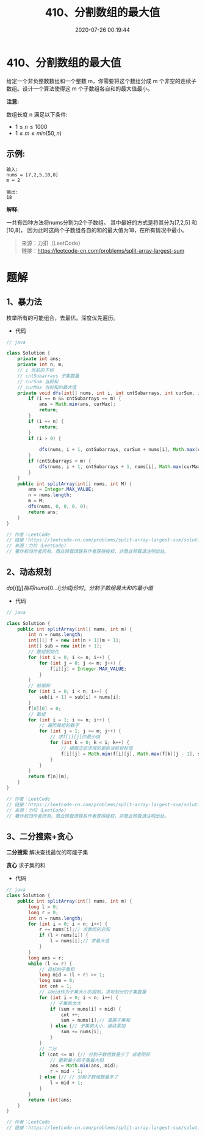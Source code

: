 ﻿---
title: 410、分割数组的最大值
categories:
- leetcode
tags:
  - null
date: 2020-07-26 00:19:44
---

# 410、分割数组的最大值

给定一个非负整数数组和一个整数 m，你需要将这个数组分成 m 个非空的连续子数组。设计一个算法使得这 m 个子数组各自和的最大值最小。

**注意:**

数组长度 n 满足以下条件:

- $1 ≤ n ≤ 1000$
- $1 ≤ m ≤ min(50, n)$
## 示例:
```
输入:
nums = [7,2,5,10,8]
m = 2

输出:
18
```

**解释:**

一共有四种方法将nums分割为2个子数组。
其中最好的方式是将其分为[7,2,5] 和 [10,8]，
因为此时这两个子数组各自的和的最大值为18，在所有情况中最小。

> 来源：力扣（LeetCode）  
> 链接：https://leetcode-cn.com/problems/split-array-largest-sum

# 题解
## 1、暴力法
枚举所有的可能组合，去最优。深度优先遍历。

- 代码
```java
// java

class Solution {
    private int ans;
    private int n, m;
    // i 当前的下标
    // cntSubarrays 子集数量
    // curSum 当前和
    // curMax 当前和的最大值
    private void dfs(int[] nums, int i, int cntSubarrays, int curSum, int curMax) {
        if (i == n && cntSubarrays == m) {
            ans = Math.min(ans, curMax);
            return;
        }
        if (i == n) {
            return;
        }
        if (i > 0) {
            
            dfs(nums, i + 1, cntSubarrays, curSum + nums[i], Math.max(curMax, curSum + nums[i]));
        }
        if (cntSubarrays < m) {
            dfs(nums, i + 1, cntSubarrays + 1, nums[i], Math.max(curMax, nums[i]));
        }
    }
    public int splitArray(int[] nums, int M) {
        ans = Integer.MAX_VALUE;
        n = nums.length;
        m = M;
        dfs(nums, 0, 0, 0, 0);
        return ans;
    }
}

// 作者：LeetCode
// 链接：https://leetcode-cn.com/problems/split-array-largest-sum/solution/fen-ge-shu-zu-de-zui-da-zhi-by-leetcode/
// 来源：力扣（LeetCode）
// 著作权归作者所有。商业转载请联系作者获得授权，非商业转载请注明出处。

```

## 2、动态规划
$dp[i][j] 指将nums[0...i]分成j份时，分割子数组最大和的最小值$

- 代码
```java
// java

class Solution {
    public int splitArray(int[] nums, int m) {
        int n = nums.length;
        int[][] f = new int[n + 1][m + 1];
        int[] sub = new int[n + 1];
        // 数组初始化
        for (int i = 0; i <= n; i++) {
            for (int j = 0; j <= m; j++) {
                f[i][j] = Integer.MAX_VALUE;
            }
        }
        // 前缀和
        for (int i = 0; i < n; i++) {
            sub[i + 1] = sub[i] + nums[i];
        }
        f[0][0] = 0;
        // 数组
        for (int i = 1; i <= n; i++) {
            // 遍历每组的数字
            for (int j = 1; j <= m; j++) {
                // 求f[i][j]的最小值
                for (int k = 0; k < i; k++) {
                    // 根据之前求得的更新当前目标值
                    f[i][j] = Math.min(f[i][j], Math.max(f[k][j - 1], sub[i] - sub[k]));
                }
            }
        }
        return f[n][m];        
    }
}

// 作者：LeetCode
// 链接：https://leetcode-cn.com/problems/split-array-largest-sum/solution/fen-ge-shu-zu-de-zui-da-zhi-by-leetcode/
// 来源：力扣（LeetCode）
// 著作权归作者所有。商业转载请联系作者获得授权，非商业转载请注明出处。
```

## 3、二分搜索+贪心
**二分搜索** 解决查找最优的可能子集

**贪心** 求子集的和

- 代码
```java
// java
class Solution {
    public int splitArray(int[] nums, int m) {
        long l = 0;
        long r = 0;        
        int n = nums.length;
        for (int i = 0; i < n; i++) {
            r += nums[i];// 求数组的总和
            if (l < nums[i]) {
                l = nums[i];// 求最大值
            }
        }
        long ans = r;
        while (l <= r) {
            // 目标的子集和
            long mid = (l + r) >> 1;
            long sum = 0;
            int cnt = 1;
            // 以mid作为子集大小的限制，求可划分的子集数量
            for (int i = 0; i < n; i++) {
                // 子集和太大
                if (sum + nums[i] > mid) {
                    cnt ++;
                    sum = nums[i];// 重置子集和
                } else {// 子集和太小，继续累加
                    sum += nums[i];
                }
            }
            // 二分
            if (cnt <= m) {// 分割子数组数量少了 或者刚好
                // 更新最小的子集最大和
                ans = Math.min(ans, mid);
                r = mid - 1;
            } else {// // 分割子数组数量多了
                l = mid + 1;
            }
        }
        return (int)ans;      
    }
}

// 作者：LeetCode
// 链接：https://leetcode-cn.com/problems/split-array-largest-sum/solution/fen-ge-shu-zu-de-zui-da-zhi-by-leetcode/
```